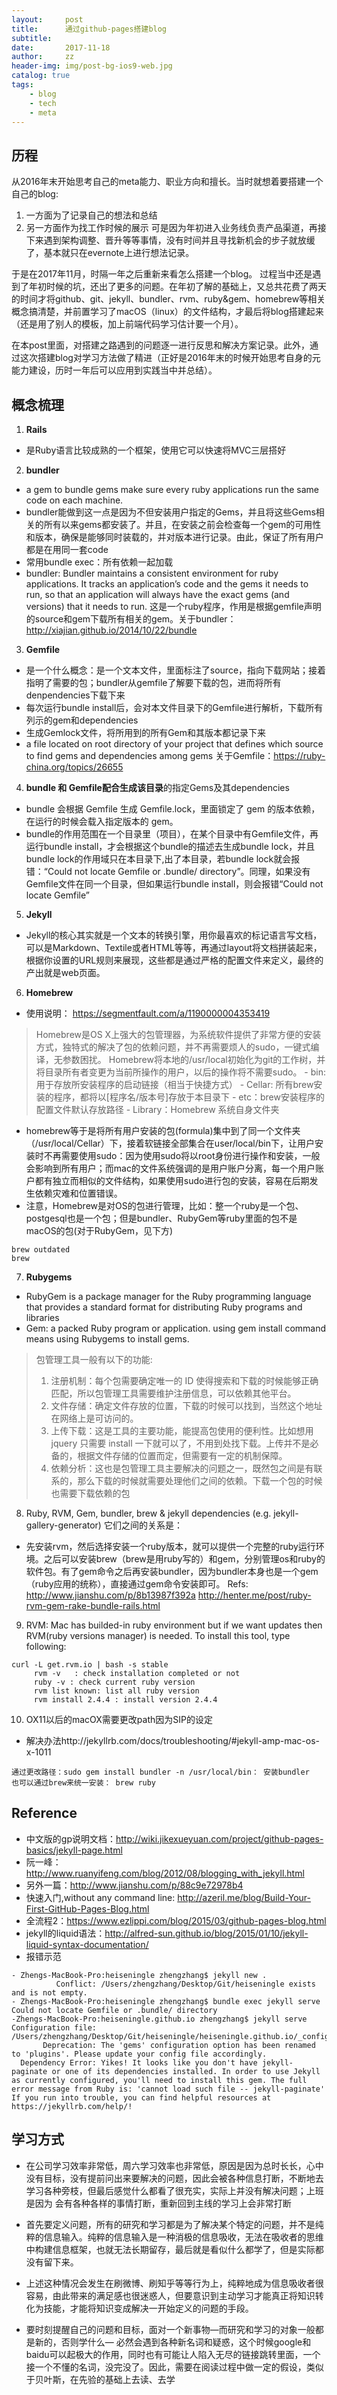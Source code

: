 ```yaml
---
layout:     post
title:      通过github-pages搭建blog
subtitle: 
date:       2017-11-18
author:     zz
header-img: img/post-bg-ios9-web.jpg
catalog: true
tags:
    - blog 
    - tech
    - meta
---
```



## 历程
从2016年末开始思考自己的meta能力、职业方向和擅长。当时就想着要搭建一个自己的blog:
1. 一方面为了记录自己的想法和总结  
2. 另一方面作为找工作时候的展示
可是因为年初进入业务线负责产品渠道，再接下来遇到架构调整、晋升等等事情，没有时间并且寻找新机会的步子就放缓了，基本就只在evernote上进行想法记录。

于是在2017年11月，时隔一年之后重新来看怎么搭建一个blog。
过程当中还是遇到了年初时候的坑，还出了更多的问题。在年初了解的基础上，又总共花费了两天的时间才将github、git、jekyll、bundler、rvm、ruby&gem、homebrew等相关概念搞清楚，并前置学习了macOS（linux）的文件结构，才最后将blog搭建起来（还是用了别人的模板，加上前端代码学习估计要一个月）。

在本post里面，对搭建之路遇到的问题逐一进行反思和解决方案记录。此外，通过这次搭建blog对学习方法做了精进（正好是2016年末的时候开始思考自身的元能力建设，历时一年后可以应用到实践当中并总结）。



## 概念梳理
1. **Rails**
- 是Ruby语言比较成熟的一个框架，使用它可以快速将MVC三层搭好 

2. **bundler**
-  a gem to bundle gems make sure every ruby applications run the same code on each machine.
-  bundler能做到这一点是因为不但安装用户指定的Gems，并且将这些Gems相关的所有以来gems都安装了。并且，在安装之前会检查每一个gem的可用性和版本，确保是能够同时装载的，并对版本进行记录。由此，保证了所有用户都是在用同一套code
- 常用bundle exec：所有依赖一起加载
- bundler: Bundler maintains a consistent environment for ruby applications. It tracks an application’s code and the gems it needs to run, so that an application will always have the exact gems (and versions) that it needs to run. 这是一个ruby程序，作用是根据gemfile声明的source和gem下载所有相关的gem。关于bundler： http://xiajian.github.io/2014/10/22/bundle

3. **Gemfile**
- 是一个什么概念：是一个文本文件，里面标注了source，指向下载网站；接着指明了需要的包；bundler从gemfile了解要下载的包，进而将所有denpendencies下载下来
- 每次运行bundle install后，会对本文件目录下的Gemfile进行解析，下载所有列示的gem和dependencies
- 生成Gemlock文件，将所用到的所有Gem和其版本都记录下来
- a file located on root directory of your project that defines which source to find gems and dependencies among gems
关于Gemfile：https://ruby-china.org/topics/26655

4. **bundle 和 Gemfile配合生成该目录**的指定Gems及其dependencies
- bundle 会根据 Gemfile 生成 Gemfile.lock，里面锁定了 gem 的版本依赖，在运行的时候会载入指定版本的 gem。
- bundle的作用范围在一个目录里（项目），在某个目录中有Gemfile文件，再运行bundle install，才会根据这个bundle的描述去生成bundle lock，并且bundle lock的作用域只在本目录下,出了本目录，若bundle lock就会报错：“Could not locate Gemfile or .bundle/ directory”。同理，如果没有Gemfile文件在同一个目录，但如果运行bundle install，则会报错“Could not locate Gemfile”

5. **Jekyll**
- Jekyll的核心其实就是一个文本的转换引擎，用你最喜欢的标记语言写文档，可以是Markdown、Textile或者HTML等等，再通过layout将文档拼装起来，根据你设置的URL规则来展现，这些都是通过严格的配置文件来定义，最终的产出就是web页面。    


6. **Homebrew**
- 使用说明： https://segmentfault.com/a/1190000004353419
> Homebrew是OS X上强大的包管理器，为系统软件提供了非常方便的安装方式，独特式的解决了包的依赖问题，并不再需要烦人的sudo，一键式编译，无参数困扰。
> Homebrew将本地的/usr/local初始化为git的工作树，并将目录所有者变更为当前所操作的用户，以后的操作将不需要sudo。
    - bin: 用于存放所安装程序的启动链接（相当于快捷方式）
    - Cellar: 所有brew安装的程序，都将以[程序名/版本号]存放于本目录下
    - etc：brew安装程序的配置文件默认存放路径
    - Library：Homebrew 系统自身文件夹
- homebrew等于是将所有用户安装的包(formula)集中到了同一个文件夹（/usr/local/Cellar）下，接着软链接全部集合在user/local/bin下，让用户安装时不再需要使用sudo：因为使用sudo将以root身份进行操作和安装，一般会影响到所有用户；而mac的文件系统强调的是用户账户分离，每一个用户账户都有独立而相似的文件结构，如果使用sudo进行包的安装，容易在后期发生依赖灾难和位置错误。
- 注意，Homebrew是对OS的包进行管理，比如：整一个ruby是一个包、postgesql也是一个包；但是bundler、RubyGem等ruby里面的包不是macOS的包(对于RubyGem，见下方)
```
brew outdated 
brew
```

7. **Rubygems**  
- RubyGem is a package manager for the Ruby programming language that provides a standard format for distributing Ruby programs and libraries 
- Gem: a packed Ruby program or application. using gem install command means using Rubygems to install gems.
> 包管理工具一般有以下的功能:  
> 1. 注册机制：每个包需要确定唯一的 ID 使得搜索和下载的时候能够正确匹配，所以包管理工具需要维护注册信息，可以依赖其他平台。
> 2. 文件存储：确定文件存放的位置，下载的时候可以找到，当然这个地址在网络上是可访问的。
> 3. 上传下载：这是工具的主要功能，能提高包使用的便利性。比如想用 jquery 只需要 install 一下就可以了，不用到处找下载。上传并不是必备的，根据文件存储的位置而定，但需要有一定的机制保障。
> 4. 依赖分析：这也是包管理工具主要解决的问题之一，既然包之间是有联系的，那么下载的时候就需要处理他们之间的依赖。下载一个包的时候也需要下载依赖的包

8. Ruby, RVM, Gem, bundler, brew & jekyll dependencies (e.g. jekyll-gallery-generator)
它们之间的关系是：
- 先安装rvm，然后选择安装一个ruby版本，就可以提供一个完整的ruby运行环境。之后可以安装brew（brew是用ruby写的）和gem，分别管理os和ruby的软件包。有了gem命令之后再安装bundler，因为bundler本身也是一个gem（ruby应用的统称），直接通过gem命令安装即可。
Refs: http://www.jianshu.com/p/8b13987f392a
http://henter.me/post/ruby-rvm-gem-rake-bundle-rails.html

9. RVM: Mac has builded-in ruby environment but if we want updates then RVM(ruby versions manager) is needed. To install this tool, type following:
```   
curl -L get.rvm.io | bash -s stable
     rvm -v   : check installation completed or not 
     ruby -v : check current ruby version 
     rvm list known: list all ruby version
     rvm install 2.4.4 : install version 2.4.4
```

10. OX11以后的macOX需要更改path因为SIP的设定
- 解决办法http://jekyllrb.com/docs/troubleshooting/#jekyll-amp-mac-os-x-1011
```
通过更改路径：sudo gem install bundler -n /usr/local/bin： 安装bundler
也可以通过brew来统一安装： brew ruby
```




## Reference
- 中文版的gp说明文档：http://wiki.jikexueyuan.com/project/github-pages-basics/jekyll-page.html
- 阮一峰：http://www.ruanyifeng.com/blog/2012/08/blogging_with_jekyll.html
- 另外一篇：http://www.jianshu.com/p/88c9e72978b4
- 快速入门,without any command line: http://azeril.me/blog/Build-Your-First-GitHub-Pages-Blog.html
- 全流程2：https://www.ezlippi.com/blog/2015/03/github-pages-blog.html
- jekyll的liquid语法：http://alfred-sun.github.io/blog/2015/01/10/jekyll-liquid-syntax-documentation/
- 报错示范

```
- Zhengs-MacBook-Pro:heiseningle zhengzhang$ jekyll new .
          Conflict: /Users/zhengzhang/Desktop/Git/heiseningle exists and is not empty.
- Zhengs-MacBook-Pro:heiseningle zhengzhang$ bundle exec jekyll serve
Could not locate Gemfile or .bundle/ directory
-Zhengs-MacBook-Pro:heiseningle.github.io zhengzhang$ jekyll serve
Configuration file: /Users/zhengzhang/Desktop/Git/heiseningle/heiseningle.github.io/_config.yml
       Deprecation: The 'gems' configuration option has been renamed to 'plugins'. Please update your config file accordingly.
  Dependency Error: Yikes! It looks like you don't have jekyll-paginate or one of its dependencies installed. In order to use Jekyll as currently configured, you'll need to install this gem. The full error message from Ruby is: 'cannot load such file -- jekyll-paginate' If you run into trouble, you can find helpful resources at https://jekyllrb.com/help/!
```


## 学习方式
- 在公司学习效率非常低，周六学习效率也非常低，原因是因为总时长长，心中没有目标，没有提前问出来要解决的问题，因此会被各种信息打断，不断地去学习各种旁枝，但最后感觉什么都看了很充实，实际上并没有解决问题；上班是因为 会有各种各样的事情打断，重新回到主线的学习上会非常打断


- 首先要定义问题，所有的研究和学习都是为了解决某个特定的问题，并不是纯粹的信息输入。纯粹的信息输入是一种消极的信息吸收，无法在吸收者的思维中构建信息框架，也就无法长期留存，最后就是看似什么都学了，但是实际都没有留下来。
- 上述这种情况会发生在刷微博、刷知乎等等行为上，纯粹地成为信息吸收者很容易，由此带来的满足感也很迷惑人，但要意识到主动学习才能真正将知识转化为技能，才能将知识变成解决一开始定义的问题的手段。
- 要时刻提醒自己的问题和目标，面对一个新事物—而研究和学习的对象一般都是新的，否则学什么— 必然会遇到各种新名词和疑惑，这个时候google和baidu可以起极大的作用，同时也有可能让人陷入无尽的链接跳转里面，一个接一个不懂的名词，没完没了。因此，需要在阅读过程中做一定的假设，类似于贝叶斯，在先验的基础上去读、去学
